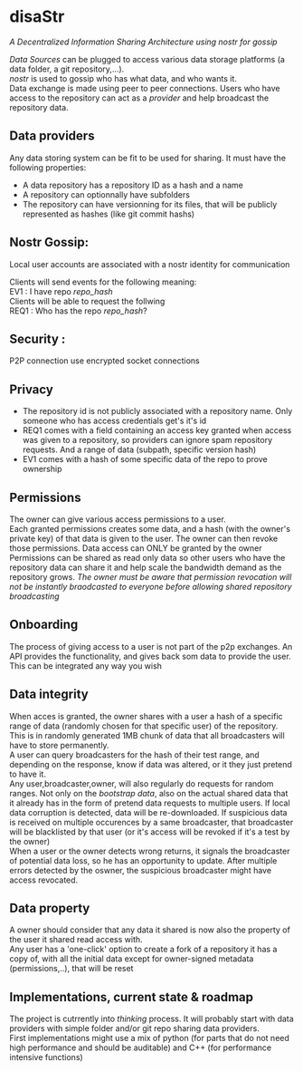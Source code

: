 # disaStr
_A Decentralized Information Sharing Architecture using nostr for gossip_

*Data Sources* can be plugged to access various data storage platforms (a data folder, a git repository,...).<br>
*nostr* is used to gossip who has what data, and who wants it.<br>
Data exchange is made using peer to peer connections. Users who have access to the repository can act as a *provider* and help broadcast the repository data.<br>

## Data providers
Any data storing system can be fit to be used for sharing. It must have the following properties:
- A data repository has a repository ID as a hash and a name
- A repository can optionnally have subfolders
- The repository can have versionning for its files, that will be publicly represented as hashes (like git commit hashs)

## Nostr Gossip:
Local user accounts are associated with a nostr identity for communication

Clients will send events for the following meaning:<br>
EV1 : I have repo *repo_hash*<br>
Clients will be able to request the follwing<br>
REQ1 : Who has the repo *repo_hash*?<br>

## Security :
P2P connection use encrypted socket connections

## Privacy
- The repository id is not publicly associated with a repository name. Only someone who has access credentials get's it's id
- REQ1 comes with a field containing an access key granted when access was given to a repository, so providers can ignore spam repository requests. And a range of data (subpath, specific version hash)
- EV1 comes with a hash of some specific data of the repo to prove ownership

## Permissions
The owner can give various access permissions to a user.<br>
Each granted permissions creates some data, and a hash (with the owner's private key) of that data is given to the user. The owner can then revoke those permissions.
Data access can ONLY be granted by the owner<br>
Permissions can be shared as read only data so other users who have the repository data can share it and help scale the bandwidth demand as the repository grows. _The owner must be aware that permission revocation will not be instantly braodcasted to everyone before allowing shared repository broadcasting_

## Onboarding
The process of giving access to a user is not part of the p2p exchanges. An API provides the functionality, and gives back som data to provide the user. This can be integrated any way you wish

## Data integrity
When acces is granted, the owner shares with a user a hash of a specific range of data (randomly chosen for that specific user) of the repository. This is in randomly generated 1MB chunk of data that all broadcasters will have to store permanently.<br>
A user can query broadcasters for the hash of their test range, and depending on the response, know if data was altered, or it they just pretend to have it.<br>
Any user,broadcaster,owner, will also regularly do requests for random ranges. Not only on the _bootstrap data_, also on the actual shared data that it already has in the form of pretend data requests to multiple users. If local data corruption is detected, data will be re-downloaded. If suspicious data is received on multiple occurences by a same broadcaster, that broadcaster will be blacklisted by that user (or it's access will be revoked if it's a test by the owner)<br>
When a user or the owner detects wrong returns, it signals the broadcaster of potential data loss, so he has an opportunity to update. After multiple errors detected by the oswner, the suspicious broadcaster might have access revocated.

## Data property
A owner should consider that any data it shared is now also the property of the user it shared read access with.<br>
Any user has a 'one-click' option to create a fork of a repository it has a copy of, with all the initial data except for owner-signed metadata (permissions,..), that will be reset<br>

## Implementations, current state & roadmap
The project is cutrrently into _thinking_ process. It will probably start with data providers with simple folder and/or git repo sharing data providers.<br>
First implementations might use a mix of python (for parts that do not need high performance and should be auditable) and C++ (for performance intensive functions)
